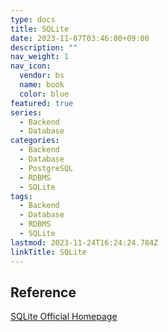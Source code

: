 ```yaml
---
type: docs
title: SQLite
date: 2023-11-07T03:46:00+09:00
description: ""
nav_weight: 1
nav_icon:
  vendor: bs
  name: book
  color: blue
featured: true
series:
  - Backend
  - Database
categories:
  - Backend
  - Database
  - PostgreSQL
  - RDBMS
  - SQLite
tags:
  - Backend
  - Database
  - RDBMS
  - SQLite
lastmod: 2023-11-24T16:24:24.784Z
linkTitle: SQLite
---
```


## Reference

[SQLite Official Homepage](https://www.sqlite.org/index.html)
